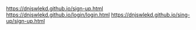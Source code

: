 https://dnjswlekd.github.io/sign-up.html
https://dnjswlekd.github.io/login/login.html
https://dnjswlekd.github.io/sing-up/sign-up.html
